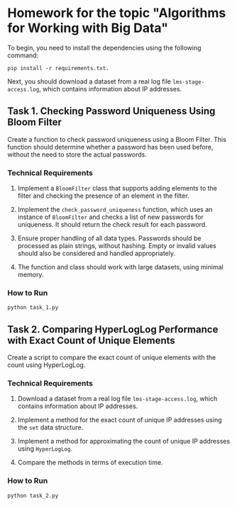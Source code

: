 # Homework for the topic "Algorithms for Working with Big Data"

To begin, you need to install the dependencies using the following command:

`pip install -r requirements.txt.`

Next, you should download a dataset from a real log file `lms-stage-access.log`, which contains information about IP addresses.

## Task 1. Checking Password Uniqueness Using Bloom Filter

Create a function to check password uniqueness using a Bloom Filter. This function should determine whether a password has been used before, without the need to store the actual passwords.

### Technical Requirements

1. Implement a `BloomFilter` class that supports adding elements to the filter and checking the presence of an element in the filter.

2. Implement the `check_password_uniqueness` function, which uses an instance of `BloomFilter` and checks a list of new passwords for uniqueness. It should return the check result for each password.

3. Ensure proper handling of all data types. Passwords should be processed as plain strings, without hashing. Empty or invalid values should also be considered and handled appropriately.

4. The function and class should work with large datasets, using minimal memory.

### How to Run

```
python task_1.py
```

## Task 2. Comparing HyperLogLog Performance with Exact Count of Unique Elements

Create a script to compare the exact count of unique elements with the count using HyperLogLog.

### Technical Requirements

1. Download a dataset from a real log file `lms-stage-access.log`, which contains information about IP addresses.

2. Implement a method for the exact count of unique IP addresses using the `set` data structure.

3. Implement a method for approximating the count of unique IP addresses using `HyperLogLog`.

4. Compare the methods in terms of execution time.

### How to Run

```
python task_2.py
```

